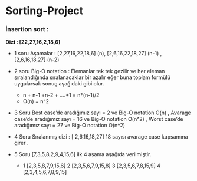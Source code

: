 # Sorting-Project

### İnsertion sort :

**Dizi : [22,27,16,2,18,6]**

- 1 soru Aşamalar :  [2,27,16,22,18,6] (n), [2,6,16,22,18,27] (n-1) , [2,6,16,18,27] (n-2)

- 2 soru Big-O notation : Elemanlar tek tek gezilir ve her eleman sıralandığında sıralanacaklar bir azalır eğer buna toplam formülü
uygularsak sonuç aşağıdaki gibi olur.
  - n + n-1 +n-2 + ....+1 = n*(n-1)/2
  - O(n) = n^2

- 3 Soru Best case’de aradığımız sayı = 2 ve Big-O notation O(n) , Avarage case’de aradığımız sayı = 16 ve Big-O notation O(n^2) ,
Worst case’de aradığımız sayı = 27 ve Big-O notation O(n^2)

- 4 Soru Sıralanmış dizi : [ 2,6,16,18,27] 18 sayısı avarage case kapsamına girer .

- 5 Soru [7,3,5,8,2,9,4,15,6] ilk 4 aşama aşağıda verilmiştir.

  - 1 [2,3,5,8,7,9,15,6]   2 [2,3,5,6,7,9,15,8]  3 [2,3,5,6,7,8,15,9]  4 [2,3,4,5,6,7,8,9,15]
